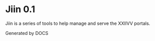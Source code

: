 # Jiin 0.1
Jiin is a series of tools to help manage and serve the XXIIVV portals.

Generated by DOCS
